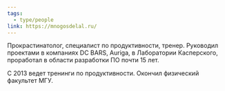 ```yaml
---
tags:
  - type/people
link: https://mnogosdelal.ru/
---
```

Прокрастинатолог, специалист по продуктивности, тренер. Руководил проектами в компаниях DC BARS, Auriga, в Лаборатории Касперского, проработал в области разработки ПО почти 15 лет.

С 2013 ведет тренинги по продуктивности. Окончил физический факультет МГУ.